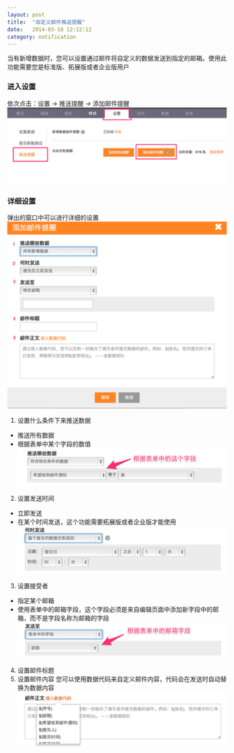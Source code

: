 ```yaml
---
layout: post
title:  "自定义邮件推送提醒"
date:   2014-03-18 12:12:12
category: notification
---
```


当有新增数据时，您可以设置通过邮件将自定义的数据发送到指定的邮箱。使用此功能需要您是标准版、拓展版或者企业版用户

### 进入设置

依次点击：设置 -> 推送提醒 -> 添加邮件提醒
![](/images/email-push-add-btn.png)

### 详细设置
弹出的窗口中可以进行详细的设置
![](/images/email-push-setting.png)

1. 设置什么条件下来推送数据
  *  推送所有数据
  *  根据表单中某个字段的数值
    ![](/images/email-push-condition.png)

2. 设置发送时间
  * 立即发送
  * 在某个时间发送，这个功能需要拓展版或者企业版才能使用
    ![](/images/email-push-when.png)

3. 设置接受者
  * 指定某个邮箱
  * 使用表单中的邮箱字段，这个字段必须是来自编辑页面中添加新字段中的邮箱，而不是字段名称为邮箱的字段
    ![](/images/email-push-who.png)

4. 设置邮件标题 
5. 设置邮件内容
  您可以使用数据代码来自定义邮件内容，代码会在发送时自动替换为数据内容
    ![](/images/email-push-what.png)



